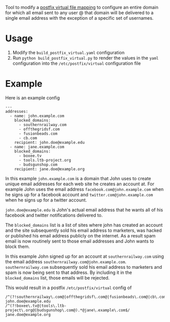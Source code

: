 Tool to modify a [postfix virtual file mapping](http://www.postfix.org/VIRTUAL_README.html)
to configure an entire domain for which all email sent to any user @ that domain
will be delivered to a single email address with the exception of a specific
set of usernames.

# Usage

1. Modify the `build_postfix_virtual.yaml` configuration
2. Run `python build_postfix_virtual.py` to render the values in the `yaml`
   configuration into the `/etc/postfix/virtual` configuration file

# Example

Here is an example config

    ---
    addresses:
      - name: john.example.com
        blocked_domains:
          - southernrailway.com
          - offthegridsf.com
          - fusionbeads.com
          - cb.com
        recipient: john.doe@example.edu
      - name: jane.example.com
        blocked_domains:
          - boxee.tv
          - tools.ltb-project.org
          - budsgunshop.com
        recipient: jane.doe@example.org

In this example `john.example.com` is a domain that John uses to create unique
email addresses for each web site he creates an account at. For example John
uses the email address `facebook.com@john.example.com` when he signs up for a
facebook account and `twitter.com@john.example.com` when he signs up for a
twitter account. 

`john.doe@example.edu` is John's actual email address that he
wants all of his facebook and twitter notifications delivered to.

The `blocked_domains` list is a list of sites where john has created an account
and the site subsequently sold his email address to marketers, was hacked or
published his email address publicly on the internet. As a result spam email
is now routinely sent to those email addresses and John wants to block them.

In this example John signed up for an account at `southernrailway.com` using the
email address `southernrailway.com@john.example.com`. `southernrailway.com`
subsequently sold his email address to marketers and spam is now being sent to
that address. By including it in the `blocked_domains` list, those emails will
be rejected.

This would result in a postfix `/etc/postfix/virtual` config of

    /^(?!southernrailway\.com@|offthegridsf\.com@|fusionbeads\.com@|cb\.com@).*@john\.example\.com$/  john.doe@example.edu
    /^(?!boxee\.tv@|tools\.ltb-project\.org@|budsgunshop\.com@).*@jane\.example\.com$/  jane.doe@example.org
